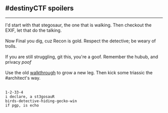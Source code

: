 <br answer="dr 4/2 rz 2/1"/><br />
<br destiny="otnu voidz ub vpsc aiq juudid" /><br />

## #destinyCTF spoilers
<hr />

I'd start with that stegosaur, the one that is walking. Then checkout the EXIF, let that do the talking.<br /><br />
Now Final you dig, cuz Recon is gold. Respect the detective; be weary of trolls.<br /><br />
If you are still struggling, git this, you're a goof. Remember the hubub, and privacy *poof*<br /><br />
Use the old <a href="https://www.noshitsecurity.com/spoilers4" target="architect">walkthrough</a> to grow a new leg. Then kick some triassic the #architect's way.<br /><br />

```
1-2-33-4
i declare, a st3gosauR
birds-detective-hiding-gecko-win 
if pgp, is echo
```
